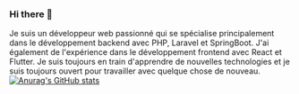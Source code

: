 ### Hi there 👋
Je suis un développeur web passionné qui se spécialise principalement dans le développement backend avec PHP, Laravel et SpringBoot. J'ai également de l'expérience dans le développement frontend avec React et Flutter. Je suis toujours en train d'apprendre de nouvelles technologies et je suis toujours ouvert pour travailler avec quelque chose de nouveau.
[![Anurag's GitHub stats](https://github-readme-stats.vercel.app/api?username=ourssympa)](https://github.com/anuraghazra/github-readme-stats)

<!--
**ourssympa/ourssympa** is a ✨ _special_ ✨ repository because its `README.md` (this file) appears on your GitHub profile.

Here are some ideas to get you started:

- 🔭 I’m currently working on ...
- 🌱 I’m currently learning ...
- 👯 I’m looking to collaborate on ...
- 🤔 I’m looking for help with ...
- 💬 Ask me about ...
- 📫 How to reach me: ...
- 😄 Pronouns: ...
- ⚡ Fun fact: ...
-->
